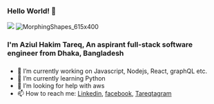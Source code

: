 ### Hello World! 👋
![](https://komarev.com/ghpvc/?username=AzizulTareq&color=green)
![MorphingShapes_615x400](https://user-images.githubusercontent.com/33356559/92105146-384be800-ee04-11ea-8427-68bbd087037f.gif)

### I'm Aziul Hakim Tareq, An aspirant full-stack software engineer from Dhaka, Bangladesh
### 

- 🔭 I’m currently working on Javascript, Nodejs, React, graphQL etc.
- 🌱 I’m currently learning Python
- 🤔 I’m looking for help with aws
- 📫 How to reach me: [Linkedin](https://www.linkedin.com/in/azizultareq/), [facebook](https://www.facebook.com/Azizul.tareq/), [Tareqtagram](https://www.instagram.com/_tareq55/) 

